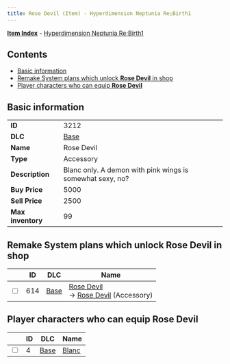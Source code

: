 ```yaml
---
title: Rose Devil (Item) - Hyperdimension Neptunia Re;Birth1
---
```


[**Item Index**](/neptunia/rb1/item/index.html) - [Hyperdimension Neptunia Re;Birth1](/neptunia/rb1)

## Contents

- [Basic information](#basic-information)
- [Remake System plans which unlock **Rose Devil** in shop](#remake-system-plans-which-unlock-rose-devil-in-shop)
- [Player characters who can equip **Rose Devil**](#player-characters-who-can-equip-rose-devil)

## Basic information

|   |   |
| -- | -- |
| **ID** | 3212 |
| **DLC** | [Base](/neptunia/rb1/dlc/1-base.html) |
| **Name** | Rose Devil |
| **Type** | Accessory |
| **Description** | Blanc only. A demon with pink wings is somewhat sexy, no? |
| **Buy Price** | 5000 |
| **Sell Price** | 2500 |
| **Max inventory** | 99 |


## Remake System plans which unlock **Rose Devil** in shop

|    | ID | DLC | Name |
| -- | -- | --- | ---- |
| <input type="checkbox" id="rb1-remake-1-614" class="trackbox" /> | 614 | [Base](/neptunia/rb1/dlc/1-base.html) | [Rose Devil](/neptunia/rb1/remake/1-614-rose-devil.html)<br /> → [Rose Devil](/neptunia/rb1/item/1-3212-rose-devil.html) (Accessory) |


## Player characters who can equip **Rose Devil**

|    | ID | DLC | Name |
| -- | -- | --- | ---- |
| <input type="checkbox" id="rb1-player-1-4" class="trackbox" /> | 4 | [Base](/neptunia/rb1/dlc/1-base.html) | [Blanc](/neptunia/rb1/player/1-4-blanc.html) |

